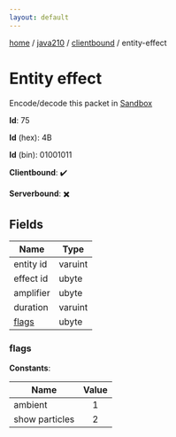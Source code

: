```yaml
---
layout: default
---
```


[home](/)  /  [java210](/protocol/java210)  /  [clientbound](/protocol/java210/clientbound)  /  entity-effect

# Entity effect

Encode/decode this packet in [Sandbox](../../../sandbox/java210#Clientbound.EntityEffect)

**Id**: 75

**Id** (hex): 4B

**Id** (bin): 01001011

**Clientbound**: ✔️

**Serverbound**: ✖️

## Fields

Name | Type
---|---
entity id | varuint
effect id | ubyte
amplifier | ubyte
duration | varuint
[flags](#flags) | ubyte

### flags

**Constants**:

Name | Value
---|:---:
ambient | 1
show particles | 2
